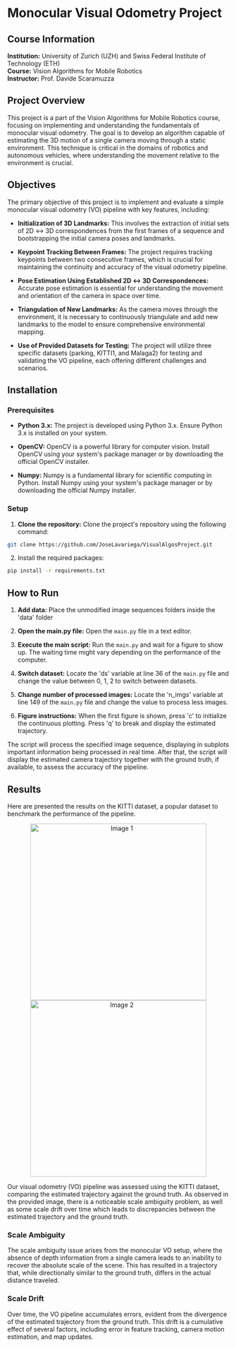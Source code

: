 # Monocular Visual Odometry Project

## Course Information

**Institution:** University of Zurich (UZH) and Swiss Federal Institute of Technology (ETH)  
**Course:** Vision Algorithms for Mobile Robotics  
**Instructor:** Prof. Davide Scaramuzza

## Project Overview

This project is a part of the Vision Algorithms for Mobile Robotics course, focusing on implementing and understanding the fundamentals of monocular visual odometry. The goal is to develop an algorithm capable of estimating the 3D motion of a single camera moving through a static environment. This technique is critical in the domains of robotics and autonomous vehicles, where understanding the movement relative to the environment is crucial.

## Objectives

The primary objective of this project is to implement and evaluate a simple monocular visual odometry (VO) pipeline with key features, including:

* **Initialization of 3D Landmarks:** This involves the extraction of initial sets of 2D ↔ 3D correspondences from the first frames of a sequence and bootstrapping the initial camera poses and landmarks.

* **Keypoint Tracking Between Frames:** The project requires tracking keypoints between two consecutive frames, which is crucial for maintaining the continuity and accuracy of the visual odometry pipeline.

* **Pose Estimation Using Established 2D ↔ 3D Correspondences:** Accurate pose estimation is essential for understanding the movement and orientation of the camera in space over time.

* **Triangulation of New Landmarks:** As the camera moves through the environment, it is necessary to continuously triangulate and add new landmarks to the model to ensure comprehensive environmental mapping.

* **Use of Provided Datasets for Testing:** The project will utilize three specific datasets (parking, KITTI1, and Malaga2) for testing and validating the VO pipeline, each offering different challenges and scenarios.


## Installation

### Prerequisites

* **Python 3.x:** The project is developed using Python 3.x. Ensure Python 3.x is installed on your system.

* **OpenCV:** OpenCV is a powerful library for computer vision. Install OpenCV using your system's package manager or by downloading the official OpenCV installer.

* **Numpy:** Numpy is a fundamental library for scientific computing in Python. Install Numpy using your system's package manager or by downloading the official Numpy installer.

### Setup

1. **Clone the repository:** Clone the project's repository using the following command:

```sh
git clone https://github.com/JoseLavariega/VisualAlgosProject.git
```
2. Install the required packages:
```sh
pip install -r requirements.txt
```


## How to Run

1. **Add data:** Place the unmodified image sequences folders inside the 'data' folder

2. **Open the main.py file:** Open the `main.py` file in a text editor.

3. **Execute the main script:** Run the  `main.py` and wait for a figure to show up. The waiting time might vary depending on the performance of the computer.

4.  **Switch dataset:** Locate the 'ds' variable at line 36 of the `main.py` file and change the value between 0, 1, 2 to switch between datasets. 

5.  **Change number of processed images:** Locate the 'n_imgs' variable at line 149 of the `main.py` file and change the value to process less images. 

6. **Figure instructions:** When the first figure is shown, press 'c' to initialize the continuous plotting. Press 'q' to break and display the estimated trajectory.


The script will process the specified image sequence, displaying in subplots important information being processed in real time. After that, the script will display the estimated camera trajectory together with the ground truth, if available, to assess the accuracy of the pipeline. 

## Results
Here are presented the results on the KITTI dataset, a popular dataset to benchmark the performance of the pipeline.

<div align="center">
  <img src="https://github.com/SimoManni/VAMR-Project-Monocular-Visual-Odometry-Pipeline/assets/151052936/f40bca5c-5327-49f5-b7cb-eecb4e066f21" alt="Image 1" width="400">
</div>

<div align="center">
  <img src="https://github.com/SimoManni/VAMR-Project-Monocular-Visual-Odometry-Pipeline/assets/151052936/f349748e-d52f-4296-bd2d-9e549d79d524" alt="Image 2" width="400">
</div>

Our visual odometry (VO) pipeline was assessed using the KITTI dataset, comparing the estimated trajectory against the ground truth. As observed in the provided image, there is a noticeable scale ambiguity problem, as well as some scale drift over time which leads to discrepancies between the estimated trajectory and the ground truth.

### Scale Ambiguity
The scale ambiguity issue arises from the monocular VO setup, where the absence of depth information from a single camera leads to an inability to recover the absolute scale of the scene. This has resulted in a trajectory that, while directionally similar to the ground truth, differs in the actual distance traveled.

### Scale Drift
Over time, the VO pipeline accumulates errors, evident from the divergence of the estimated trajectory from the ground truth. This drift is a cumulative effect of several factors, including error in feature tracking, camera motion estimation, and map updates.
